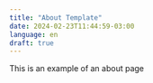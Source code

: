 ```yaml
---
title: "About Template"
date: 2024-02-23T11:44:59-03:00
language: en
draft: true
---
```


This is an example of an about page